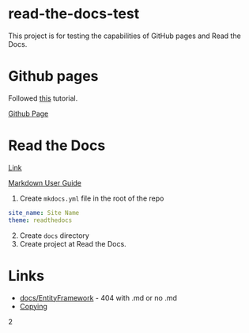 # read-the-docs-test
This project is for testing the capabilities of GitHub pages and Read the Docs.

# Github pages
Followed [this](https://nicolas-van.github.io/easy-markdown-to-github-pages/) tutorial.

[Github Page](https://juicebyjustin.github.io/read-the-docs-test/)

# Read the Docs
[Link](https://test120393.readthedocs.io/en/latest/)

[Markdown User Guide](https://mkdocs.readthedocs.io/en/stable/user-guide/writing-your-docs/)

1. Create `mkdocs.yml` file in the root of the repo
```yml
site_name: Site Name
theme: readthedocs
```
2. Create `docs` directory
3. Create project at Read the Docs.

# Links
* [docs/EntityFramework](docs/EntityFramework.md) - 404 with .md or no .md
* [Copying](COPYING)

2
